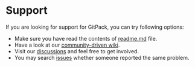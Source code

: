 # Support

If you are looking for support for GitPack, you can try following options:

* Make sure you have read the contents of [readme.md](readme.md) file.
* Have a look at our [community-driven wiki](https://github.com/dominiksalvet/gitpack/wiki).
* Visit our [discussions](https://github.com/dominiksalvet/gitpack/discussions) and feel free to get involved.
* You may search [issues](https://github.com/dominiksalvet/gitpack/issues) whether someone reported the same problem.
